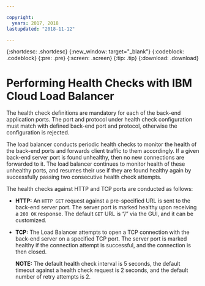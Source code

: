 ```yaml
---

copyright:
  years: 2017, 2018
lastupdated: "2018-11-12"

---
```


{:shortdesc: .shortdesc}
{:new_window: target="_blank"}
{:codeblock: .codeblock}
{:pre: .pre}
{:screen: .screen}
{:tip: .tip}
{:download: .download}

# Performing Health Checks with IBM Cloud Load Balancer

The health check definitions are mandatory for each of the back-end application ports. The port and protocol under health check configuration must match with defined back-end port and protocol, otherwise the configuration is rejected. 

The load balancer conducts periodic health checks to monitor the health of the back-end ports and forwards client traffic to them accordingly. If a given back-end server port is found unhealthy, then no new connections are forwarded to it. The load balancer continues to monitor health of these unhealthy ports, and resumes their use if they are found healthy again by successfully passing two consecutive health check attempts. 

The health checks against HTTP and TCP ports are conducted as follows:

* **HTTP:** An `HTTP GET` request against a pre-specified URL is sent to the back-end server port. The server port is marked healthy upon receiving a `200 OK` response. The default `GET` URL is “/” via the GUI, and it can be customized. 

* **TCP:** The Load Balancer attempts to open a TCP connection with the back-end server on a specified TCP port. The server port is marked healthy if the connection attempt is successful, and the connection is then closed. 

	**NOTE:** The default health check interval is 5 seconds, the default timeout against a health check request is 2 seconds, and the default number of retry attempts is 2. 